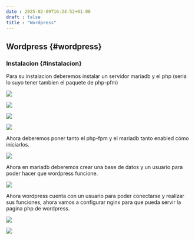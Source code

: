 ```yaml
---
date : 2025-02-09T16:24:52+01:00
draft : false
title : "Wordpress"
---
```


## Wordpress {#wordpress}

### Instalacion {#instalacion}

Para su instalacion deberemos instalar un servidor mariadb y el php (seria lo suyo tener tambien el paquete de php-pfm)

![](https://roman403.github.io/ProyectoAlpha-Final/imagenwd1.png)

![](https://roman403.github.io/ProyectoAlpha-Final/imagenwd2.png)

![](https://roman403.github.io/ProyectoAlpha-Final/imagenwd3.png)

![](https://roman403.github.io/ProyectoAlpha-Final/imagenwd4.png)

Ahora deberemos poner tanto el php-fpm y el mariadb tanto enabled cómo iniciarlos.

![](https://roman403.github.io/ProyectoAlpha-Final/imagenwd5.png)

Ahora en mariadb deberemos crear una base de datos y un usuario para poder hacer que wordpress funcione.

![](https://roman403.github.io/ProyectoAlpha-Final/imagenwd6.png)

Ahora wordpress cuenta con un usuario para poder conectarse y realizar sus funciones, ahora vamos a configurar nginx para que pueda servir la pagina php de wordpress.

![](https://roman403.github.io/ProyectoAlpha-Final/imagenwd7.png)

![](https://roman403.github.io/ProyectoAlpha-Final/imagenwd8.png)